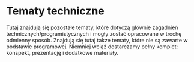 # Tematy techniczne

Tutaj znajdują się pozostałe tematy, które dotyczą głównie zagadnień technicznych/programistycznych i mogły zostać opracowane w trochę odmienny sposób. Znajdują się tutaj także tematy, które nie są zawarte w podstawie programowej. Niemniej wciąż dostarczamy pełny komplet: konspekt, prezentację i dodatkowe materiały.
